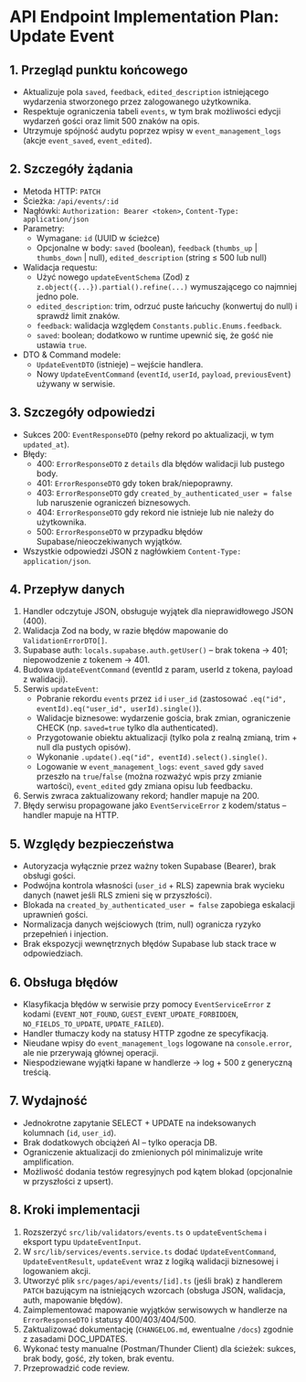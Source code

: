 # API Endpoint Implementation Plan: Update Event

## 1. Przegląd punktu końcowego
- Aktualizuje pola `saved`, `feedback`, `edited_description` istniejącego wydarzenia stworzonego przez zalogowanego użytkownika.
- Respektuje ograniczenia tabeli `events`, w tym brak możliwości edycji wydarzeń gości oraz limit 500 znaków na opis.
- Utrzymuje spójność audytu poprzez wpisy w `event_management_logs` (akcje `event_saved`, `event_edited`).

## 2. Szczegóły żądania
- Metoda HTTP: `PATCH`
- Ścieżka: `/api/events/:id`
- Nagłówki: `Authorization: Bearer <token>`, `Content-Type: application/json`
- Parametry:
  - Wymagane: `id` (UUID w ścieżce)
  - Opcjonalne w body: `saved` (boolean), `feedback` (`thumbs_up` | `thumbs_down` | null), `edited_description` (string ≤ 500 lub null)
- Walidacja requestu:
  - Użyć nowego `updateEventSchema` (Zod) z `z.object({...}).partial().refine(...)` wymuszającego co najmniej jedno pole.
  - `edited_description`: trim, odrzuć puste łańcuchy (konwertuj do null) i sprawdź limit znaków.
  - `feedback`: walidacja względem `Constants.public.Enums.feedback`.
  - `saved`: boolean; dodatkowo w runtime upewnić się, że gość nie ustawia `true`.
- DTO & Command modele:
  - `UpdateEventDTO` (istnieje) – wejście handlera.
  - Nowy `UpdateEventCommand` (`eventId`, `userId`, `payload`, `previousEvent`) używany w serwisie.

## 3. Szczegóły odpowiedzi
- Sukces 200: `EventResponseDTO` (pełny rekord po aktualizacji, w tym `updated_at`).
- Błędy:
  - 400: `ErrorResponseDTO` z `details` dla błędów walidacji lub pustego body.
  - 401: `ErrorResponseDTO` gdy token brak/niepoprawny.
  - 403: `ErrorResponseDTO` gdy `created_by_authenticated_user = false` lub naruszenie ograniczeń biznesowych.
  - 404: `ErrorResponseDTO` gdy rekord nie istnieje lub nie należy do użytkownika.
  - 500: `ErrorResponseDTO` w przypadku błędów Supabase/nieoczekiwanych wyjątków.
- Wszystkie odpowiedzi JSON z nagłówkiem `Content-Type: application/json`.

## 4. Przepływ danych
1. Handler odczytuje JSON, obsługuje wyjątek dla nieprawidłowego JSON (400).
2. Walidacja Zod na body, w razie błędów mapowanie do `ValidationErrorDTO[]`.
3. Supabase auth: `locals.supabase.auth.getUser()` – brak tokena → 401; niepowodzenie z tokenem → 401.
4. Budowa `UpdateEventCommand` (eventId z param, userId z tokena, payload z walidacji).
5. Serwis `updateEvent`:
   - Pobranie rekordu `events` przez `id` i `user_id` (zastosować `.eq("id", eventId).eq("user_id", userId).single()`).
   - Walidacje biznesowe: wydarzenie gościa, brak zmian, ograniczenie CHECK (np. `saved=true` tylko dla authenticated).
   - Przygotowanie obiektu aktualizacji (tylko pola z realną zmianą, trim + null dla pustych opisów).
   - Wykonanie `.update().eq("id", eventId).select().single()`.
   - Logowanie w `event_management_logs`: `event_saved` gdy `saved` przeszło na `true`/`false` (można rozważyć wpis przy zmianie wartości), `event_edited` gdy zmiana opisu lub feedbacku.
6. Serwis zwraca zaktualizowany rekord; handler mapuje na 200.
7. Błędy serwisu propagowane jako `EventServiceError` z kodem/status – handler mapuje na HTTP.

## 5. Względy bezpieczeństwa
- Autoryzacja wyłącznie przez ważny token Supabase (Bearer), brak obsługi gości.
- Podwójna kontrola własności (`user_id` + RLS) zapewnia brak wycieku danych (nawet jeśli RLS zmieni się w przyszłości).
- Blokada na `created_by_authenticated_user = false` zapobiega eskalacji uprawnień gości.
- Normalizacja danych wejściowych (trim, null) ogranicza ryzyko przepełnień i injection.
- Brak ekspozycji wewnętrznych błędów Supabase lub stack trace w odpowiedziach.

## 6. Obsługa błędów
- Klasyfikacja błędów w serwisie przy pomocy `EventServiceError` z kodami (`EVENT_NOT_FOUND`, `GUEST_EVENT_UPDATE_FORBIDDEN`, `NO_FIELDS_TO_UPDATE`, `UPDATE_FAILED`).
- Handler tłumaczy kody na statusy HTTP zgodne ze specyfikacją.
- Nieudane wpisy do `event_management_logs` logowane na `console.error`, ale nie przerywają głównej operacji.
- Niespodziewane wyjątki łapane w handlerze → log + 500 z generyczną treścią.

## 7. Wydajność
- Jednokrotne zapytanie SELECT + UPDATE na indeksowanych kolumnach (`id`, `user_id`).
- Brak dodatkowych obciążeń AI – tylko operacja DB.
- Ograniczenie aktualizacji do zmienionych pól minimalizuje write amplification.
- Możliwość dodania testów regresyjnych pod kątem blokad (opcjonalnie w przyszłości z upsert). 

## 8. Kroki implementacji
1. Rozszerzyć `src/lib/validators/events.ts` o `updateEventSchema` i eksport typu `UpdateEventInput`.
2. W `src/lib/services/events.service.ts` dodać `UpdateEventCommand`, `UpdateEventResult`, `updateEvent` wraz z logiką walidacji biznesowej i logowaniem akcji.
3. Utworzyć plik `src/pages/api/events/[id].ts` (jeśli brak) z handlerem `PATCH` bazującym na istniejących wzorcach (obsługa JSON, walidacja, auth, mapowanie błędów).
4. Zaimplementować mapowanie wyjątków serwisowych w handlerze na `ErrorResponseDTO` i statusy 400/403/404/500.
5. Zaktualizować dokumentację (`CHANGELOG.md`, ewentualne `/docs`) zgodnie z zasadami DOC_UPDATES.
6. Wykonać testy manualne (Postman/Thunder Client) dla ścieżek: sukces, brak body, gość, zły token, brak eventu.
7. Przeprowadzić code review.
